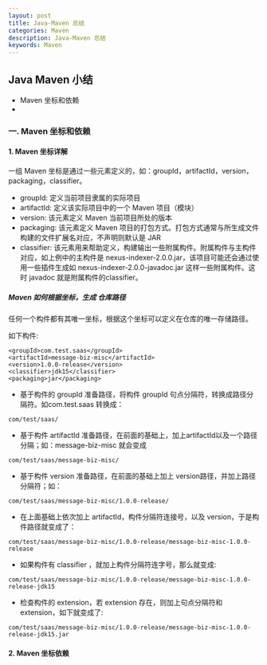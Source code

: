 ```yaml
---
layout: post
title: Java-Maven 总结
categories: Maven
description: Java-Maven 总结
keywords: Maven
---
```


## Java Maven 小结
* Maven 坐标和依赖
* 

### 一. Maven 坐标和依赖
#### 1. Maven 坐标详解
一组 Maven 坐标是通过一些元素定义的，如：groupId，artifactId，version，packaging，classifier。

* groupId: 定义当前项目隶属的实际项目
* artifactId: 定义该实际项目中的一个 Maven 项目（模块）
* version: 该元素定义 Maven 当前项目所处的版本
* packaging: 该元素定义 Maven 项目的打包方式。打包方式通常与所生成文件构建的文件扩展名对应，不声明则默认是 JAR
* classifier: 该元素用来帮助定义，构建输出一些附属构件。附属构件与主构件对应，如上例中的主构件是 nexus-indexer-2.0.0.jar，该项目可能还会通过使用一些插件生成如 nexus-indexer-2.0.0-javadoc.jar 这样一些附属构件。这时 javadoc 就是附属构件的classifier。

##### Maven 如何根据坐标，生成 仓库路径
任何一个构件都有其唯一坐标，根据这个坐标可以定义在仓库的唯一存储路径。

如下构件:

```
<groupId>com.test.saas</groupId>
<artifactId>message-biz-misc</artifactId>
<version>1.0.0-release</version>
<classifier>jdk15</classifier>
<packaging>jar</packaging>
```
* 基于构件的 groupId 准备路径，将构件 groupId 句点分隔符，转换成路径分隔符。如com.test.saas 转换成：

```
com/test/saas/
```
* 基于构件 artifactId 准备路径，在前面的基础上，加上artifactId以及一个路径分隔；如：message-biz-misc 就会变成 

```
com/test/saas/message-biz-misc/
```

* 基于构件 version 准备路径，在前面的基础上加上 version路径，并加上路径分隔符；如：

```
com/test/saas/message-biz-misc/1.0.0-release/
```

* 在上面基础上依次加上 artifactId，构件分隔符连接号，以及 version，于是构件路径就变成了：

```
com/test/saas/message-biz-misc/1.0.0-release/message-biz-misc-1.0.0-release
```
* 如果构件有 classifier ，就加上构件分隔符连字号，那么就变成:

```
com/test/saas/message-biz-misc/1.0.0-release/message-biz-misc-1.0.0-release-jdk15
```
* 检查构件的 extension，若 extension 存在，则加上句点分隔符和extension，如下就变成了:

```
com/test/saas/message-biz-misc/1.0.0-release/message-biz-misc-1.0.0-release-jdk15.jar
```
#### 2. Maven 坐标依赖
